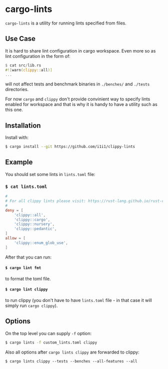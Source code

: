 # cargo-lints

`cargo-lints` is a utility for running lints specified from files.

## Use Case

It is hard to share lint configuration in cargo workspace. Even more so as lint configuration in the form of:

``` rust
$ cat src/lib.rs
#![warn(clippy::all)]
...
```

will not affect tests and benchmark binaries in `./benches/` and `./tests` directories.

For now `cargo` and `clippy` don't provide convinient way to specify lints enabled for workspace and that is
why it is handy to have a utility such as this one.

## Installation

Install with:
```sh
$ cargo install --git https://github.com/i1i1/clippy-lints
```

## Example

You should set some lints in `lints.toml` file:

### `$ cat lints.toml`
```toml
#
# For all clippy lints please visit: https://rust-lang.github.io/rust-clippy/master/
#
deny = [
    'clippy::all',
    'clippy::cargo',
    'clippy::nursery',
    'clippy::pedantic',
]
allow = [
    'clippy::enum_glob_use',
]
```

After that you can run:

#### `$ cargo lint fmt`

to format the toml file.

#### `$ cargo lint clippy`

to run clippy (you don't have to have `lints.toml` file - in that case it will simply run `cargo clippy`).

## Options

On the top level you can supply `-f` option:
```sh
$ cargo lints -f custom_lints.toml clippy
```

Also all options after `cargo lints clippy` are forwarded to clippy:

```
$ cargo lints clippy --tests --benches --all-features --all
```
